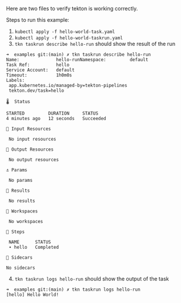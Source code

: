 Here are two files to verify tekton is working correctly.

Steps to run this example:
1) ``kubectl apply -f hello-world-task.yaml``
2) ``kubectl apply -f hello-world-taskrun.yaml``
3) ``tkn taskrun describe hello-run`` should show the result of the run

```
➜  examples git:(main) ✗ tkn taskrun describe hello-run
Name:              hello-runNamespace:         default
Task Ref:          hello
Service Account:   default
Timeout:           1h0m0s
Labels:
 app.kubernetes.io/managed-by=tekton-pipelines
 tekton.dev/task=hello

🌡️  Status

STARTED         DURATION     STATUS
4 minutes ago   12 seconds   Succeeded

📨 Input Resources

 No input resources

📡 Output Resources

 No output resources

⚓ Params

 No params

📝 Results

 No results

📂 Workspaces

 No workspaces

🦶 Steps

 NAME      STATUS
 ∙ hello   Completed

🚗 Sidecars

No sidecars
```
4) `tkn taskrun logs hello-run` should show the output of the task
```
➜  examples git:(main) ✗ tkn taskrun logs hello-run
[hello] Hello World!

```
